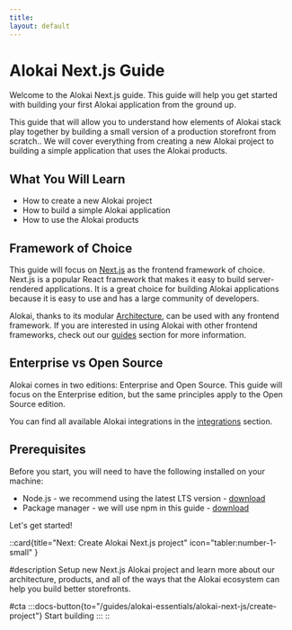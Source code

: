 ```yaml
---
title:
layout: default
---
```


# Alokai Next.js Guide

Welcome to the Alokai Next.js guide. This guide will help you get started with building your first Alokai application from the ground up.

This guide that will allow you to understand how elements of Alokai stack play together by building a small version of a production storefront from scratch.. We will cover everything from creating a new Alokai project to building a simple application that uses the Alokai products.

## What You Will Learn

- How to create a new Alokai project
- How to build a simple Alokai application
- How to use the Alokai products

## Framework of Choice

This guide will focus on [Next.js](https://nextjs.org/) as the frontend framework of choice. Next.js is a popular React framework that makes it easy to build server-rendered applications. It is a great choice for building Alokai applications because it is easy to use and has a large community of developers.

Alokai, thanks to its modular [Architecture](/general/basics/architecture), can be used with any frontend framework.
If you are interested in using Alokai with other frontend frameworks, check out our [guides](/guides) section for more information.

## Enterprise vs Open Source

Alokai comes in two editions: Enterprise and Open Source. This guide will focus on the Enterprise edition, but the same principles apply to the Open Source edition.

You can find all available Alokai integrations in the [integrations](/integrations) section.

## Prerequisites

Before you start, you will need to have the following installed on your machine:

- Node.js - we recommend using the latest LTS version - [download](https://nodejs.org/)
- Package manager - we will use npm in this guide - [download](https://www.npmjs.com/get-npm)

Let's get started!

::card{title="Next: Create Alokai Next.js project" icon="tabler:number-1-small" }

#description
Setup new Next.js Alokai project and learn more about our architecture, products, and all of the ways that the Alokai ecosystem can help you build better storefronts.

#cta
:::docs-button{to="/guides/alokai-essentials/alokai-next-js/create-project"}
Start building
:::
::

